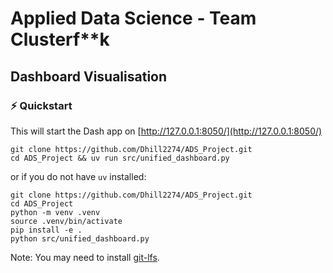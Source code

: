 # Applied Data Science - Team Clusterf**k

## Dashboard Visualisation

### ⚡ Quickstart
This will start the Dash app on [http://127.0.0.1:8050/](http://127.0.0.1:8050/)
```
git clone https://github.com/Dhill2274/ADS_Project.git
cd ADS_Project && uv run src/unified_dashboard.py
```

or if you do not have `uv` installed:

```
git clone https://github.com/Dhill2274/ADS_Project.git
cd ADS_Project
python -m venv .venv
source .venv/bin/activate
pip install -e .
python src/unified_dashboard.py
```

Note: You may need to install [git-lfs](https://github.com/git-lfs/git-lfs).